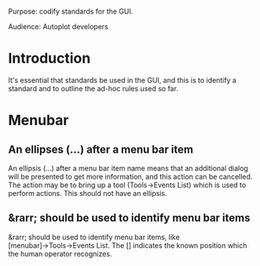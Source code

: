 Purpose: codify standards for the GUI.

Audience: Autoplot developers

# Introduction

It's essential that standards be used in the GUI, and this is to
identify a standard and to outline the ad-hoc rules used so far.

# Menubar

## An ellipses (...) after a menu bar item

An ellipsis (...) after a menu bar item name means that an additional
dialog will be presented to get more information, and this action can be
cancelled. The action may be to bring up a tool (Tools→Events List)
which is used to perform actions. This should not have an ellipsis.

## \&rarr; should be used to identify menu bar items

\&rarr; should be used to identify menu bar items, like
\[menubar\]→Tools→Events List. The \[\] indicates the known position
which the human operator recognizes.
